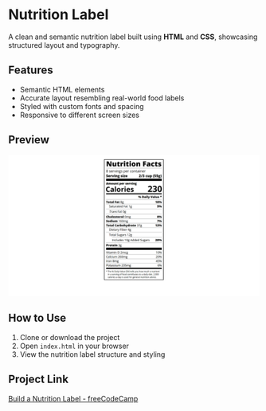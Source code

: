 # Nutrition Label

A clean and semantic nutrition label built using **HTML** and **CSS**, showcasing structured layout and typography.

## Features

- Semantic HTML elements  
- Accurate layout resembling real-world food labels  
- Styled with custom fonts and spacing  
- Responsive to different screen sizes

## Preview

![Project Preview](./image/project.png)

## How to Use

1. Clone or download the project  
2. Open `index.html` in your browser  
3. View the nutrition label structure and styling

## Project Link

[Build a Nutrition Label - freeCodeCamp](https://www.freecodecamp.org/learn/2022/responsive-web-design/learn-typography-by-building-a-nutrition-label/step-1)
